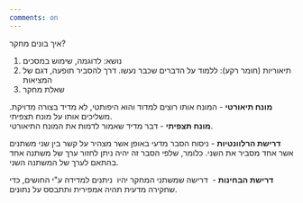 ```yaml
---
comments: on
---
```


איך בונים מחקר?
1. נושא: לדוגמה, שימוש במסכים
2. תיאוריות (חומר רקע): ללמוד על הדברים שכבר נעשו. דרך להסביר תופעה, דגם של המציאות
3. שאלת מחקר



**מונח תיאורטי** - המונח אותו רוצים למדוד והוא היפותטי, לא מדיד בצורה מדויקת. משליכים אותו על מונח תצפיתי.  
**מונח תצפיתי** - דבר מדיד שאמור לדמות את המונח התיאורטי.

**דרישת הרלוונטיות** - ניסוח הסבר מדעי באופן אשר מצהיר על קשר בין שני משתנים אשר אחד מסביר את השני. כלומר, שלפי הסבר זה יהיה ניתן לחזור ערך של משתנה אחד בהתאם לערך של המשתנה השני.  
  
**דרישת הבחינות** -  דרישה שמשתני המחקר יהיו  ניתנים למדידה ע"י החושים, כדי שחקירה מדעית תהיה אמפירית ותתבסס על נתונים.